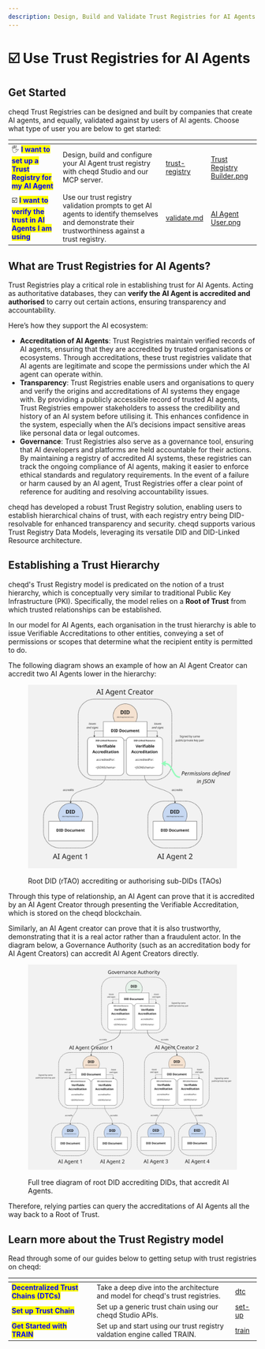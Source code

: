 ```yaml
---
description: Design, Build and Validate Trust Registries for AI Agents on cheqd.
---
```


# ☑️ Use Trust Registries for AI Agents

## Get Started

cheqd Trust Registries can be designed and built by companies that create AI agents, and equally, validated against by users of AI agents. Choose what type of user you are below to get started:

<table data-card-size="large" data-view="cards"><thead><tr><th></th><th></th><th data-hidden data-card-target data-type="content-ref"></th><th data-hidden data-card-cover data-type="files"></th></tr></thead><tbody><tr><td><span data-gb-custom-inline data-tag="emoji" data-code="1f590">🖐️</span> <mark style="color:blue;"><strong>I want to set up a Trust Registry for my AI Agent</strong></mark></td><td>Design, build and configure your AI Agent trust registry with cheqd Studio and our MCP server. </td><td><a href="trust-registry/">trust-registry</a></td><td><a href="../../.gitbook/assets/Trust Registry Builder.png">Trust Registry Builder.png</a></td></tr><tr><td><span data-gb-custom-inline data-tag="emoji" data-code="2611">☑️</span> <mark style="color:blue;"><strong>I want to verify the trust in AI Agents I am using</strong></mark></td><td>Use our trust registry validation prompts to get AI agents to identify themselves and demonstrate their trustworthiness against a trust registry.</td><td><a href="validate.md">validate.md</a></td><td><a href="../../.gitbook/assets/AI Agent User.png">AI Agent User.png</a></td></tr></tbody></table>

## What are Trust Registries for AI Agents? <a href="#hierarchy-examples" id="hierarchy-examples"></a>

Trust Registries play a critical role in establishing trust for AI Agents. Acting as authoritative databases, they can **verify the AI Agent is accredited and authorised** to carry out certain actions, ensuring transparency and accountability.

Here’s how they support the AI ecosystem:

* **Accreditation of AI Agents**: Trust Registries maintain verified records of AI agents, ensuring that they are accredited by trusted organisations or ecosystems. Through accreditations, these trust registries validate that AI agents are legitimate and scope the permissions under which the AI agent can operate within.
* **Transparency**: Trust Registries enable users and organisations to query and verify the origins and accreditations of AI systems they engage with. By providing a publicly accessible record of trusted AI agents, Trust Registries empower stakeholders to assess the credibility and history of an AI system before utilising it. This enhances confidence in the system, especially when the AI’s decisions impact sensitive areas like personal data or legal outcomes.
* **Governance**: Trust Registries also serve as a governance tool, ensuring that AI developers and platforms are held accountable for their actions. By maintaining a registry of accredited AI systems, these registries can track the ongoing compliance of AI agents, making it easier to enforce ethical standards and regulatory requirements. In the event of a failure or harm caused by an AI agent, Trust Registries offer a clear point of reference for auditing and resolving accountability issues.

cheqd has developed a robust Trust Registry solution, enabling users to establish hierarchical chains of trust, with each registry entry being DID-resolvable for enhanced transparency and security. cheqd supports various Trust Registry Data Models, leveraging its versatile DID and DID-Linked Resource architecture.

## Establishing a Trust Hierarchy

cheqd's Trust Registry model is predicated on the notion of a trust hierarchy, which is conceptually very similar to traditional Public Key Infrastructure (PKI). Specifically, the model relies on a **Root of Trust** from which trusted relationships can be established.

In our model for AI Agents, each organisation in the trust hierarchy is able to issue Verifiable Accreditations to other entities, conveying a set of permissions or scopes that determine what the recipient entity is permitted to do.&#x20;

The following diagram shows an example of how an AI Agent Creator can accredit two AI Agents lower in the hierarchy:

<figure><img src="../../.gitbook/assets/AI Agent Trust Registries.jpg" alt=""><figcaption><p>Root DID (rTAO) accrediting or authorising sub-DIDs (TAOs)</p></figcaption></figure>

Through this type of relationship, an AI Agent can prove that it is accredited by an AI Agent Creator through presenting the Verifiable Accreditation, which is stored on the cheqd blockchain.

Similarly, an AI Agent creator can prove that it is also trustworthy, demonstrating that it is a real actor rather than a fraudulent actor. In the diagram below, a Governance Authority (such as an accreditation body for AI Agent Creators) can accredit AI Agent Creators directly.

<figure><img src="../../.gitbook/assets/AI Agent Trust Registries (Governance Authority).jpg" alt=""><figcaption><p>Full tree diagram of root DID accrediting DIDs, that accredit AI Agents.</p></figcaption></figure>

Therefore, relying parties can query the accreditations of AI Agents all the way back to a Root of Trust.

## Learn more about the Trust Registry model

Read through some of our guides below to getting setup with trust registries on cheqd:

<table data-view="cards"><thead><tr><th></th><th></th><th data-hidden data-card-target data-type="content-ref"></th></tr></thead><tbody><tr><td><mark style="color:blue;"><strong>Decentralized Trust Chains (DTCs)</strong></mark></td><td>Take a deep dive into the architecture and model for cheqd's trust registries.</td><td><a href="../../studio/trust-registries/dtc/">dtc</a></td></tr><tr><td><mark style="color:blue;"><strong>Set up Trust Chain</strong></mark></td><td>Set up a generic trust chain using our cheqd Studio APIs. </td><td><a href="../../studio/trust-registries/set-up/">set-up</a></td></tr><tr><td><mark style="color:blue;"><strong>Get Started with TRAIN</strong></mark></td><td>Set up and start using our trust registry valdation engine called TRAIN.</td><td><a href="../../studio/trust-registries/train/">train</a></td></tr></tbody></table>
